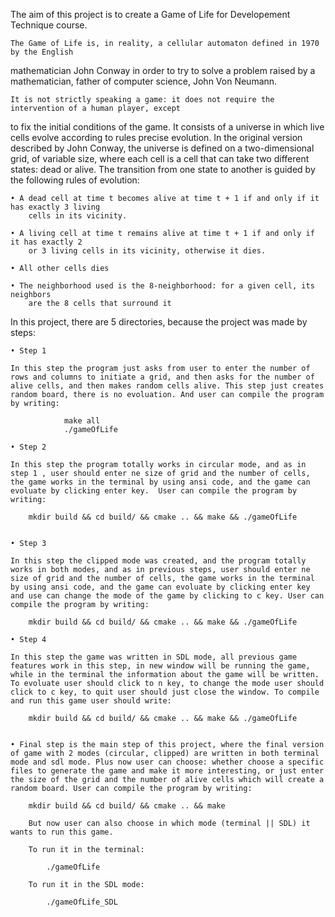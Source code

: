 The aim of this project is to create a Game of Life for Developement Technique course.

	The Game of Life is, in reality, a cellular automaton defined in 1970 by the English
mathematician John Conway in order to try to solve a problem raised by a mathematician, 
father of computer science, John Von Neumann. 

	It is not strictly speaking a game: it does not require the intervention of a human player, except
to fix the initial conditions of the game. It consists of a universe in which live cells evolve according 
to rules precise evolution. In the original version described by John Conway, the universe is defined on a two-dimensional grid, of variable size, where each cell is a cell that can take two different states: dead or alive. The transition from one state to another is guided by the following rules of evolution:

	• A dead cell at time t becomes alive at time t + 1 if and only if it has exactly 3 living 
		cells in its vicinity.

	• A living cell at time t remains alive at time t + 1 if and only if it has exactly 2
		or 3 living cells in its vicinity, otherwise it dies.

	• All other cells dies

	• The neighborhood used is the 8-neighborhood: for a given cell, its neighbors
		are the 8 cells that surround it


In this project, there are 5 directories, because the project was made by steps:

	• Step 1

	In this step the program just asks from user to enter the number of rows and columns to initiate a grid, and then asks for the number of alive cells, and then makes random cells alive. This step just creates random board, there is no evoluation. And user can compile the program by writing:

				make all
				./gameOfLife

	• Step 2

	In this step the program totally works in circular mode, and as in step 1 , user should enter ne size of grid and the number of cells, the game works in the terminal by using ansi code, and the game can evoluate by clicking enter key.  User can compile the program by writing:

		mkdir build && cd build/ && cmake .. && make && ./gameOfLife


	• Step 3

	In this step the clipped mode was created, and the program totally works in both modes, and as in previous steps, user should enter ne size of grid and the number of cells, the game works in the terminal by using ansi code, and the game can evoluate by clicking enter key and use can change the mode of the game by clicking to c key. User can compile the program by writing:

		mkdir build && cd build/ && cmake .. && make && ./gameOfLife

	• Step 4

	In this step the game was written in SDL mode, all previous game features work in this step, in new window will be running the game, while in the terminal the information about the game will be written. To evoluate user should click to n key, to change the mode user should click to c key, to quit user should just close the window. To compile and run this game user should write:

		mkdir build && cd build/ && cmake .. && make && ./gameOfLife
	

	• Final step is the main step of this project, where the final version of game with 2 modes (circular, clipped) are written in both terminal mode and sdl mode. Plus now user can choose: whether choose a specific files to generate the game and make it more interesting, or just enter the size of the grid and the number of alive cells which will create a random board. User can compile the program by writing:

		mkdir build && cd build/ && cmake .. && make

		But now user can also choose in which mode (terminal || SDL) it wants to run this game.

		To run it in the terminal:

			./gameOfLife

		To run it in the SDL mode:

			./gameOfLife_SDL
